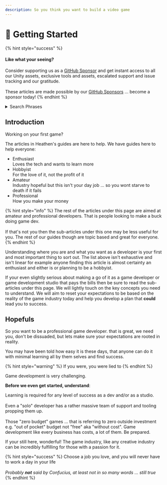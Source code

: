 ```yaml
---
description: So you think you want to build a video game
---
```


# 🤩 Getting Started

{% hint style="success" %}
#### Like what your seeing?

Consider supporting us as a [GitHub Sponsor](../../become-a-sponsor.md) and get instant access to all our Unity assets, exclusive tools and assets, escalated support and issue tracking and our gratitude.\
\
These articles are made possible by our [GitHub Sponsors](https://github.com/sponsors/heathen-engineering) ... become a sponsor today!
{% endhint %}

<details>

<summary>Search Phrases</summary>

Game Development, Starting Game Development, Getting Started with Game Development, How to become an Indie Game Developer, Unity Game Development, Getting Started with Unity, Indie Game Development

</details>

## Introduction

Working on your first game?

The articles in Heathen's guides are here to help. We have guides here to help everyone:

* Enthusiast\
  Loves the tech and wants to learn more
* Hobbyist\
  For the love of it, not the profit of it
* Amateur\
  Industry hopeful but this isn't your day job ... so you wont starve to death if it fails
* Professional\
  How you make your money

{% hint style="info" %}
The rest of the articles under this page are aimed at amateur and professional developers. That is people looking to make a buck doing game dev.\
\
If that's not you then the sub-articles under this one may be less useful for you. The rest of our guides though are topic based and great for everyone.
{% endhint %}

Understanding where you are and what you want as a developer is your first and most important thing to sort out. The list above isn't exhaustive and isn't linear for example anyone finding this article is almost certainty an enthusiast and either is or planning to be a hobbyist.

If your even slightly serious about making a go of it as a game developer or game development studio that pays the bills then be sure to read the sub-articles under this page. We will lightly touch on the key concepts you need to understand. We will aim to reset your expectations to be based on the reality of the game industry today and help you develop a plan that **could** lead you to success.

## Hopefuls

So you want to be a professional game developer. that is great, we need you, don't be dissuaded, but lets make sure your expectations are rooted in reality.

You may have been told how easy it is these days, that anyone can do it with minimal learning all by them selves and find success.

{% hint style="warning" %}
If you were, you were lied to
{% endhint %}

Game development is very challenging.&#x20;

**Before we even get started, understand**:

Learning is required for any level of success as a dev and/or as a studio. \
\
Even a "solo" developer has a rather massive team of support and tooling propping them up. \
\
Those "zero budget" games ... that is referring to zero outside investment e.g. "out of pocket" budget not "free" aka "without cost". Game development like every business has costs, a lot of them. Be prepared.

If your still here, wonderful! The game industry, like any creative industry can be incredibly fulfilling for those with a passion for it.

{% hint style="success" %}
Choose a job you love, and you will never have to work a day in your life\
\
_Probably **not** said by Confucius, at least not in so many words ... still true_
{% endhint %}
